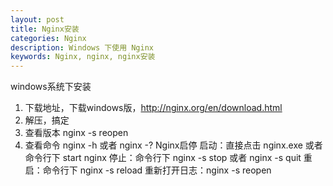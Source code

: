 ```yaml
---
layout: post
title: Nginx安装
categories: Nginx
description: Windows 下使用 Nginx
keywords: Nginx, nginx, nginx安装
---
```


windows系统下安装

1. 下载地址，下载windows版，http://nginx.org/en/download.html
2. 解压，搞定
3. 查看版本 nginx -s reopen
4. 查看命令 nginx -h 或者 nginx -?
  Nginx启停
  启动：直接点击 nginx.exe 或者命令行下 start nginx
  停止：命令行下 nginx -s stop 或者 nginx -s quit
  重启：命令行下 nginx -s reload
  重新打开日志：nginx -s reopen